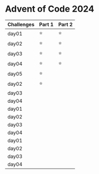 # Advent of Code 2024

| Challenges | Part 1 | Part 2 |
|-------|---|---|
| day01 | ⭐ | ⭐ |
| day02 | ⭐ | ⭐ |
| day03 | ⭐ | ⭐ |
| day04 | ⭐ | ⭐ |
| day05 | ⭐ |   |
| day02 | ⭐ |   |
| day03 |   |   |
| day04 |   |   |
| day01 |   |   |
| day02 |   |   |
| day03 |   |   |
| day04 |   |   |
| day01 |   |   |
| day02 |   |   |
| day03 |   |   |
| day04 |   |   |

